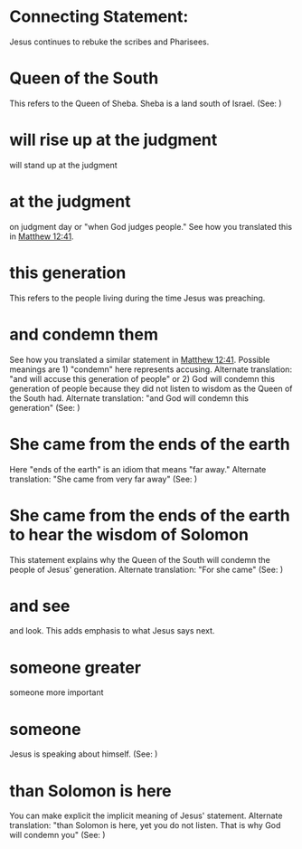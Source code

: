 
# Connecting Statement:
Jesus continues to rebuke the scribes and Pharisees.

# Queen of the South
This refers to the Queen of Sheba. Sheba is a land south of Israel. (See: )

# will rise up at the judgment
will stand up at the judgment

# at the judgment
on judgment day or "when God judges people." See how you translated this in [Matthew 12:41](../12/41.md).

# this generation
This refers to the people living during the time Jesus was preaching.

# and condemn them
See how you translated a similar statement in [Matthew 12:41](../12/41.md).  Possible meanings are 1) "condemn" here represents accusing. Alternate translation: "and will accuse this generation of people" or 2) God will condemn this generation of people because they did not listen to wisdom as the Queen of the South had. Alternate translation: "and God will condemn this generation" (See: )

# She came from the ends of the earth
Here "ends of the earth" is an idiom that means "far away." Alternate translation: "She came from very far away" (See: )

# She came from the ends of the earth to hear the wisdom of Solomon
This statement explains why the Queen of the South will condemn the people of Jesus' generation. Alternate translation: "For she came" (See: )

# and see
and look. This adds emphasis to what Jesus says next.

# someone greater
someone more important

# someone
Jesus is speaking about himself. (See: )

# than Solomon is here
You can make explicit the implicit meaning of Jesus' statement. Alternate translation: "than Solomon is here, yet you do not listen. That is why God will condemn you" (See: )